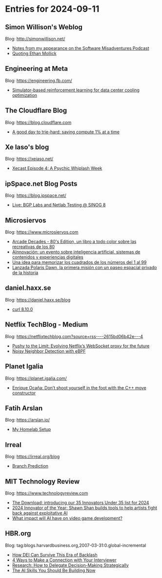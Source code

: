 # Entries for 2024-09-11
## Simon Willison's Weblog 
Blog: http://simonwillison.net/ 

- [Notes from my appearance on the Software Misadventures Podcast](https://simonwillison.net/2024/Sep/10/software-misadventures/#atom-everything)
- [Quoting Ethan Mollick](https://simonwillison.net/2024/Sep/10/ethan-mollick/#atom-everything)
## Engineering at Meta 
Blog: https://engineering.fb.com/ 

- [Simulator-based reinforcement learning for data center cooling optimization](https://engineering.fb.com/2024/09/10/data-center-engineering/simulator-based-reinforcement-learning-for-data-center-cooling-optimization/)
##  The Cloudflare Blog  
Blog: https://blog.cloudflare.com 

- [A good day to trie-hard: saving compute 1% at a time](https://blog.cloudflare.com/pingora-saving-compute-1-percent-at-a-time)
## Xe Iaso's blog 
Blog: https://xeiaso.net/ 

- [Xecast Episode 4: A Psychic Whiplash Week](https://xeiaso.net/xecast/004/)
## ipSpace.net Blog Posts 
Blog: https://blog.ipspace.net/ 

- [Live: BGP Labs and Netlab Testing @ SINOG 8](https://blog.ipspace.net/2024/09/live-bgp-labs-netlab-sinog-8/?utm_source=atom_feed)
## Microsiervos 
Blog: https://www.microsiervos.com 

- [Arcade Decades - 80's Edition, un libro a todo color sobre las recreativas de los 80](https://www.microsiervos.com/archivo/financiacion-colectiva/arcade-decades-80-edition-libro-recreativas-80.html)
- [AInnovación: un evento sobre inteligencia artificial, sistemas de contenidos y experiencias digitales](https://www.microsiervos.com/archivo/internet/ainnovacion-evento-inteligencia-artificial-sistemas-contenidos-experiencias-digitales.html)
- [Una idea para memorizar los cuadrados de los números del 1 al 99](https://www.microsiervos.com/archivo/matematicas/memorizar-cuadrados-1-a-99-.html)
- [Lanzada Polaris Dawn, la primera misión con un paseo espacial privado de la historia](https://www.microsiervos.com/archivo/espacio/lanzada-polaris-dawn-primer-paseo-espacial-privado-historia.html)
## daniel.haxx.se 
Blog: https://daniel.haxx.se/blog 

- [curl 8.10.0](https://daniel.haxx.se/blog/2024/09/11/curl-8-10-0/)
## Netflix TechBlog - Medium 
Blog: https://netflixtechblog.com?source=rss----2615bd06b42e---4 

- [Pushy to the Limit: Evolving Netflix’s WebSocket proxy for the future](https://netflixtechblog.com/pushy-to-the-limit-evolving-netflixs-websocket-proxy-for-the-future-b468bc0ff658?source=rss----2615bd06b42e---4)
- [Noisy Neighbor Detection with eBPF](https://netflixtechblog.com/noisy-neighbor-detection-with-ebpf-64b1f4b3bbdd?source=rss----2615bd06b42e---4)
## Planet Igalia 
Blog: https://planet.igalia.com/ 

- [Enrique Ocaña: Don’t shoot yourself in the foot with the C++ move constructor](https://eocanha.org/blog/2024/09/10/dont-shoot-yourself-in-the-foot-with-the-c-move-constructor/)
## Fatih Arslan 
Blog: https://arslan.io/ 

- [My Homelab Setup](https://arslan.io/2024/09/10/my-homelab-setup/)
## Irreal 
Blog: https://irreal.org/blog 

- [Branch Prediction](https://irreal.org/blog/?p=12437)
## MIT Technology Review 
Blog: https://www.technologyreview.com 

- [The Download: introducing our 35 Innovators Under 35 list for 2024](https://www.technologyreview.com/2024/09/10/1103795/the-download-introducing-our-35-innovators-under-35-list-for-2024/)
- [2024 Innovator of the Year: Shawn Shan builds tools to help artists fight back against exploitative AI](https://www.technologyreview.com/2024/09/10/1102936/innovator-year-shawn-shan-2024/)
- [What impact will AI have on video game development?](https://www.technologyreview.com/2024/09/10/1103752/what-impact-will-ai-have-on-video-game-development/)
## HBR.org 
Blog: tag:blogs.harvardbusiness.org,2007-03-31:0.global-incremental 

- [How DEI Can Survive This Era of Backlash](https://hbr.org/2024/09/how-dei-can-survive-this-era-of-backlash)
- [4 Ways to Make a Connection with Your Interviewer](https://hbr.org/2024/09/4-ways-to-make-a-connection-with-your-interviewer)
- [Research: How to Delegate Decision-Making Strategically](https://hbr.org/2024/09/research-how-to-delegate-decision-making-strategically)
- [The AI Skills You Should Be Building Now](https://hbr.org/podcast/2024/09/the-ai-skills-you-should-be-building-now)